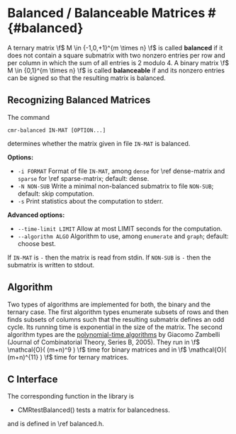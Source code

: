 # Balanced / Balanceable Matrices # {#balanced}

A ternary matrix \f$ M \in \{-1,0,+1\}^{m \times n} \f$ is called **balanced** if it does not contain a square submatrix with two nonzero entries per row and per column in which the sum of all entries is 2 modulo 4.
A binary matrix \f$ M \in \{0,1\}^{m \times n} \f$ is called **balanceable** if and its nonzero entries can be signed so that the resulting matrix is balanced.

## Recognizing Balanced Matrices ##

The command

    cmr-balanced IN-MAT [OPTION...]

determines whether the matrix given in file `IN-MAT` is balanced.

**Options:**
  - `-i FORMAT`    Format of file `IN-MAT`, among `dense` for \ref dense-matrix and `sparse` for \ref sparse-matrix; default: dense.
  - `-N NON-SUB`   Write a minimal non-balanced submatrix to file `NON-SUB`; default: skip computation.
  - `-s`           Print statistics about the computation to stderr.

**Advanced options:**
  - `--time-limit LIMIT` Allow at most LIMIT seconds for the computation.
  - `--algorithm ALGO`   Algorithm to use, among `enumerate` and `graph`; default: choose best.

If `IN-MAT` is `-` then the matrix is read from stdin.
If `NON-SUB` is `-` then the submatrix is written to stdout.

## Algorithm ##

Two types of algorithms are implemented for both, the binary and the ternary case.
The first algorithm types enumerate subsets of rows and then finds subsets of columns such that the resulting submatrix defines an odd cycle.
Its running time is exponential in the size of the matrix.
The second algorithm types are the [polynomial-time algorithms](https://doi.org/10.1016/j.jctb.2005.02.006) by Giacomo Zambelli (Journal of Combinatorial Theory, Series B, 2005).
They run in \f$ \mathcal{O}( (m+n)^9 ) \f$ time for binary matrices and in \f$ \mathcal{O}( (m+n)^{11} ) \f$ time for ternary matrices.

## C Interface ##

The corresponding function in the library is

  - CMRtestBalanced() tests a matrix for balancedness.

and is defined in \ref balanced.h.
  
